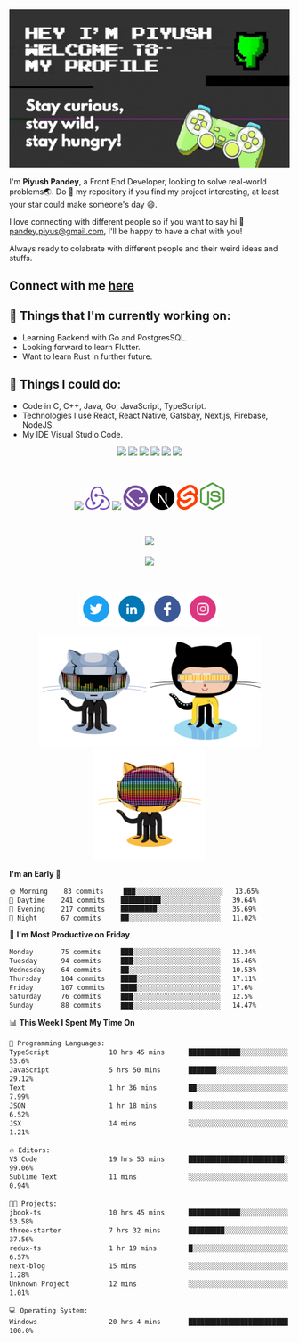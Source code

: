 <img src="piyush-final.gif" width="1000px">

I'm **Piyush Pandey**, a Front End Developer, looking to solve real-world problems🌏. Do 🌟 my repository if you find my project interesting, at least your star could make someone's day 😄.

I love connecting with different people so if you want to say hi 💬 pandey.piyus@gmail.com, I'll be happy to have a chat with you!

Always ready to colabrate with different people and their weird ideas and stuffs.

## Connect with me [here](http://piyushpandey.me/)

## 💼 Things that I'm currently working on:

-   Learning Backend with Go and PostgresSQL.
-   Looking forward to learn Flutter.
-   Want to learn Rust in further future.

## 🔭 Things I could do:

-   Code in C, C++, Java, Go, JavaScript, TypeScript.
-   Technologies I use React, React Native, Gatsbay, Next.js, Firebase, NodeJS.
-   My IDE Visual Studio Code.

<!-- ### Suppport my work 
[Buy Me a Coffee](https://www.buymeacoffee.com/zephyrus21)
[![ko-fi](https://ko-fi.com/img/githubbutton_sm.svg)](https://ko-fi.com/Y8Y63ONS5) -->


<p align="center">
  <img src="https://img.icons8.com/color/48/000000/c-programming.png"/>
  <img src="https://img.icons8.com/color/48/000000/c-plus-plus-logo.png"/>
  <img src="https://img.icons8.com/color/48/000000/java-coffee-cup-logo.png"/>
  <img src="https://img.icons8.com/color/48/000000/golang.png"/>
  <img src="https://img.icons8.com/color/48/000000/javascript.png"/>
  <img src="https://img.icons8.com/color/48/000000/typescript.png"/>
</p>
<br/>
<p align="center">
  <img src="https://img.icons8.com/color/48/000000/react-native.png"/>
  <img src="redux-seeklogo.com.svg" width="44px"/>
  <img src="https://img.icons8.com/color/48/000000/graphql.png"/>
  <img src="gatsby-seeklogo.com.svg" width="44px"/>
  <img src="next-js-seeklogo.com.svg" width="44px"/>
  <img src="svelte-logo.png" width="38px"/>
  <img src="nodejs-seeklogo.com.svg" width="44px"/>
<!--   <img src="https://img.icons8.com/color/48/000000/mongodb.png"/> -->
<!--   <img src="https://img.icons8.com/color/48/000000/firebase.png"/> -->
</p>
<br/>
<p align="center">
  <!-- <img src="https://github-readme-stats.vercel.app/api?username=zephyrus21&show_icons=true&theme=radical&title_color=8E2DE2&text_color=fff&icon_color=8E2DE2" alt="piyush-stats" /> -->

<img src="https://github-readme-streak-stats.herokuapp.com/?user=zephyrus21&theme=midnight-purple"/>
<br />
<br/>
<img src="https://github-readme-stats.vercel.app/api/top-langs/?username=zephyrus21&show_icons=true&theme=midnight-purple&title_color=8E2DE2&text_color=fff&icon_color=8E2DE2&layout=compact"/>
<br/>
<!-- <img src="https://activity-graph.herokuapp.com/graph?username=zephyrus21"/> -->
</p>


<p align="center">

<br/>
<p align="center">
<a href="https://twitter.com/zephyrusp_io"><img src="https://github.com/aritraroy/social-icons/blob/master/twitter-icon.png?raw=true" width="60"></a>
<a href="https://www.linkedin.com/in/zephyrus21/"><img src="https://github.com/aritraroy/social-icons/blob/master/linkedin-icon.png?raw=true" width="60"></a>
<a href="https://www.facebook.com/zephyrus21/"><img src="https://github.com/aritraroy/social-icons/blob/master/facebook-icon.png?raw=true" width="60"></a>
<a href="https://www.instagram.com/zephyrus.io/"><img src="https://github.com/aritraroy/social-icons/blob/master/instagram-icon.png?raw=true" width="60"></a>
</p>

<p align="center"><img src="gh-1.gif" width="200px"><img src="gh-4.png" width="200px"><img src="gh-2.gif" width="200px">
</p>

<!--START_SECTION:waka-->
**I'm an Early 🐤** 

```text
🌞 Morning    83 commits     ███░░░░░░░░░░░░░░░░░░░░░░   13.65% 
🌆 Daytime    241 commits    ██████████░░░░░░░░░░░░░░░   39.64% 
🌃 Evening    217 commits    █████████░░░░░░░░░░░░░░░░   35.69% 
🌙 Night      67 commits     ██░░░░░░░░░░░░░░░░░░░░░░░   11.02%

```
📅 **I'm Most Productive on Friday** 

```text
Monday       75 commits     ███░░░░░░░░░░░░░░░░░░░░░░   12.34% 
Tuesday      94 commits     ███░░░░░░░░░░░░░░░░░░░░░░   15.46% 
Wednesday    64 commits     ██░░░░░░░░░░░░░░░░░░░░░░░   10.53% 
Thursday     104 commits    ████░░░░░░░░░░░░░░░░░░░░░   17.11% 
Friday       107 commits    ████░░░░░░░░░░░░░░░░░░░░░   17.6% 
Saturday     76 commits     ███░░░░░░░░░░░░░░░░░░░░░░   12.5% 
Sunday       88 commits     ███░░░░░░░░░░░░░░░░░░░░░░   14.47%

```


📊 **This Week I Spent My Time On** 

```text
💬 Programming Languages: 
TypeScript               10 hrs 45 mins      █████████████░░░░░░░░░░░░   53.6% 
JavaScript               5 hrs 50 mins       ███████░░░░░░░░░░░░░░░░░░   29.12% 
Text                     1 hr 36 mins        ██░░░░░░░░░░░░░░░░░░░░░░░   7.99% 
JSON                     1 hr 18 mins        █░░░░░░░░░░░░░░░░░░░░░░░░   6.52% 
JSX                      14 mins             ░░░░░░░░░░░░░░░░░░░░░░░░░   1.21%

🔥 Editors: 
VS Code                  19 hrs 53 mins      ████████████████████████░   99.06% 
Sublime Text             11 mins             ░░░░░░░░░░░░░░░░░░░░░░░░░   0.94%

🐱‍💻 Projects: 
jbook-ts                 10 hrs 45 mins      █████████████░░░░░░░░░░░░   53.58% 
three-starter            7 hrs 32 mins       █████████░░░░░░░░░░░░░░░░   37.56% 
redux-ts                 1 hr 19 mins        █░░░░░░░░░░░░░░░░░░░░░░░░   6.57% 
next-blog                15 mins             ░░░░░░░░░░░░░░░░░░░░░░░░░   1.28% 
Unknown Project          12 mins             ░░░░░░░░░░░░░░░░░░░░░░░░░   1.01%

💻 Operating System: 
Windows                  20 hrs 4 mins       █████████████████████████   100.0%

```


<!--END_SECTION:waka-->
